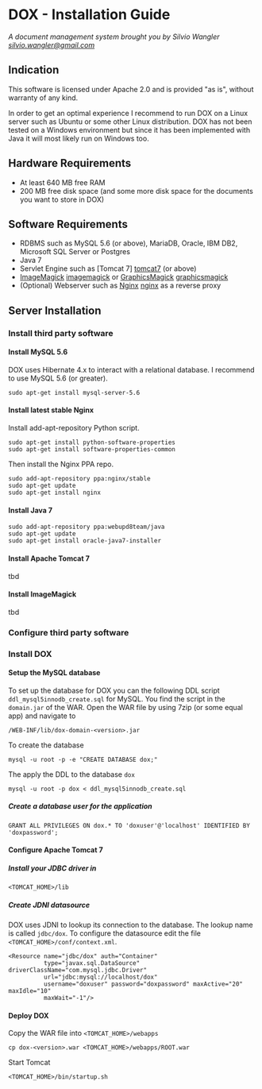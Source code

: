 # DOX - Installation Guide
_A document management system brought you by Silvio Wangler <silvio.wangler@gmail.com>_

## Indication
This software is licensed under Apache 2.0 and is provided "as is", without warranty of any kind.

In order to get an optimal experience I recommend to run DOX on a Linux server such as Ubuntu or some other Linux distribution.
DOX has not been tested on a Windows environment but since it has been implemented with Java it will most likely run on Windows too.

## Hardware Requirements

* At least 640 MB free RAM
* 200 MB free disk space (and some more disk space for the documents you want to store in DOX)

## Software Requirements

* RDBMS such as MySQL 5.6 (or above), MariaDB, Oracle, IBM DB2, Microsoft SQL Server or Postgres
* Java 7
* Servlet Engine such as [Tomcat 7] [tomcat7] (or above)
* [ImageMagick] [imagemagick] or [GraphicsMagick] [graphicsmagick]
* (Optional) Webserver such as [Nginx] [nginx] as a reverse proxy

## Server Installation

### Install third party software

#### Install MySQL 5.6
DOX uses Hibernate 4.x to interact with a relational database. I recommend to use MySQL 5.6 (or greater).

	sudo apt-get install mysql-server-5.6

#### Install latest stable Nginx
Install add-apt-repository Python script.
	
	sudo apt-get install python-software-properties
	sudo apt-get install software-properties-common

Then install the Nginx PPA repo.

	sudo add-apt-repository ppa:nginx/stable
	sudo apt-get update
	sudo apt-get install nginx

#### Install Java 7

	sudo add-apt-repository ppa:webupd8team/java
	sudo apt-get update
	sudo apt-get install oracle-java7-installer

#### Install Apache Tomcat 7
tbd

#### Install ImageMagick
tbd

### Configure third party software

### Install DOX
#### Setup the MySQL database
To set up the database for DOX you can the following DDL script `ddl_mysql5innodb_create.sql` for MySQL. You find the script
in the `domain.jar` of the WAR. Open the WAR file by using 7zip (or some equal app) and navigate to

	/WEB-INF/lib/dox-domain-<version>.jar

To create the database 

	mysql -u root -p -e "CREATE DATABASE dox;"

The apply the DDL to the database `dox`

	mysql -u root -p dox < ddl_mysql5innodb_create.sql

##### Create a database user for the application

	GRANT ALL PRIVILEGES ON dox.* TO 'doxuser'@'localhost' IDENTIFIED BY 'doxpassword';

#### Configure Apache Tomcat 7

##### Install your JDBC driver in 

    <TOMCAT_HOME>/lib

##### Create JDNI datasource

DOX uses JDNI to lookup its connection to the database. The lookup name is called `jdbc/dox`. To configure the datasource edit the file `<TOMCAT_HOME>/conf/context.xml`.

    <Resource name="jdbc/dox" auth="Container"
              type="javax.sql.DataSource" driverClassName="com.mysql.jdbc.Driver"
              url="jdbc:mysql://localhost/dox"
              username="doxuser" password="doxpassword" maxActive="20" maxIdle="10"
              maxWait="-1"/>

#### Deploy DOX

Copy the WAR file into `<TOMCAT_HOME>/webapps`

    cp dox-<version>.war <TOMCAT_HOME>/webapps/ROOT.war

Start Tomcat 

    <TOMCAT_HOME>/bin/startup.sh


[graphicsmagick]: http://www.graphicsmagick.org/ "GraphicsMagick"
[imagemagick]: http://imagemagick.org/ "ImageMagick"
[tomcat7]: http://tomcat.apache.org/
[nginx]: http://nginx.org/